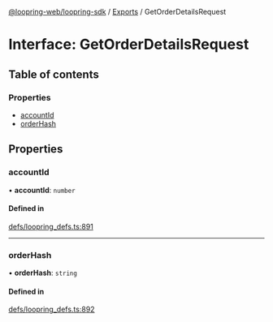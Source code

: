 [@loopring-web/loopring-sdk](../README.md) / [Exports](../modules.md) / GetOrderDetailsRequest

# Interface: GetOrderDetailsRequest

## Table of contents

### Properties

- [accountId](GetOrderDetailsRequest.md#accountid)
- [orderHash](GetOrderDetailsRequest.md#orderhash)

## Properties

### accountId

• **accountId**: `number`

#### Defined in

[defs/loopring_defs.ts:891](https://github.com/Loopring/loopring_sdk/blob/24fdf4c/src/defs/loopring_defs.ts#L891)

___

### orderHash

• **orderHash**: `string`

#### Defined in

[defs/loopring_defs.ts:892](https://github.com/Loopring/loopring_sdk/blob/24fdf4c/src/defs/loopring_defs.ts#L892)
